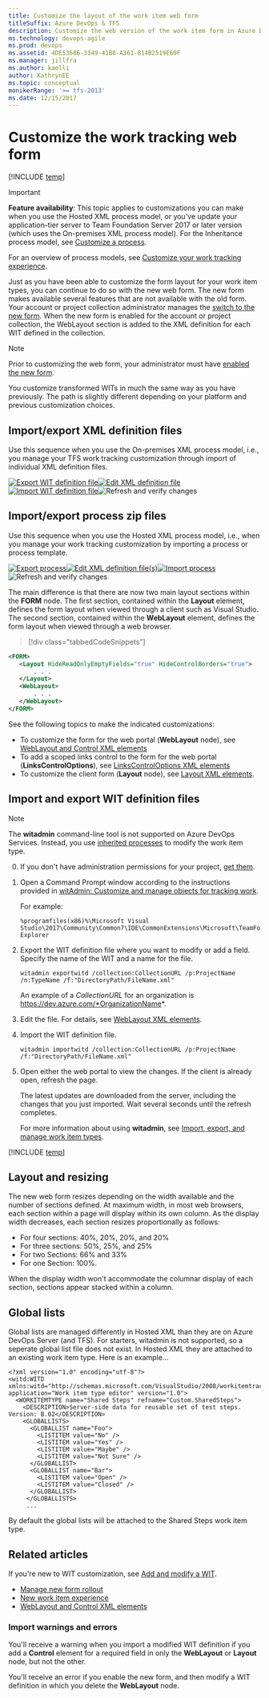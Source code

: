 ```yaml
---
title: Customize the layout of the work item web form
titleSuffix: Azure DevOps & TFS
description: Customize the web version of the work item form in Azure DevOps Services & Team Foundation Server    
ms.technology: devops-agile
ms.prod: devops
ms.assetid: 4DE53686-3349-41B8-A361-814B2519E60F
ms.manager: jillfra
ms.author: kaelli
author: KathrynEE
ms.topic: conceptual
monikerRange: '>= tfs-2013'
ms.date: 12/15/2017  
---
```


# Customize the work tracking web form  

[!INCLUDE [temp](../_shared/dev15-and-ts-version-header.md)]  


> [!IMPORTANT]  
> **Feature availability**: This topic applies to customizations you can make when you use the Hosted XML process model, or you've update your application-tier server to Team Foundation Server 2017 or later version (which uses the On-premises XML process model). For the Inheritance process model, see [Customize a process](../organizations/settings/work/customize-process.md). 
>
>For an overview of process models, see [Customize your work tracking experience](customize-work.md). 

Just as you have been able to customize the form layout for your work item types, you can continue to do so with the new web form. The new form makes available several features that are not available with the old form.  Your account or project collection administrator manages the [switch to the new form](manage-new-form-rollout.md). When the new form is enabled for the account or project collection, the WebLayout section is added to the XML definition for each WIT defined in the collection.  
 

> [!NOTE]    
> Prior to customizing the web form, your administrator must have [enabled the new form](manage-new-form-rollout.md). 

You customize transformed WITs in much the same way as you have previously.  The path is slightly different depending on your platform and previous customization choices. 


## Import/export XML definition files 

Use this sequence when you use the On-premises XML process model, i.e., you manage your TFS work tracking customization  through import of individual XML definition files. 

[![Export WIT definition file](_img/cust-wit-form-export-def-file.png)](#witadmin)[![Edit XML definition file](_img/cust-wit-form-edit-def-file.png)](xml/weblayout-xml-elements.md)[![Import WIT definition file](_img/cust-wit-form-import-def-file.png)](#witadmin)![Refresh and verify changes](_img/cust-wit-form-refresh-verify.png)  


## Import/export process zip files 
Use this sequence when you use the Hosted XML process model, i.e., when you manage your work tracking customization by importing a process or process template. 

[![Export process](_img/cust-wit-form-export-process.png)](../organizations/settings/work/import-process/import-process.md#export-process)[![Edit XML definition file(s)](_img/cust-wit-form-edit-def-file.png)](xml/weblayout-xml-elements.md)[![Import process](_img/cust-wit-form-import-process.png)](../organizations/settings/work/import-process/import-process.md)![Refresh and verify changes](_img/cust-wit-form-refresh-verify.png)  


The main difference is that there are now two main layout sections within the **FORM** node. The first section, contained within the **Layout** element, defines the form layout when viewed through a client such as Visual Studio. The second section, contained within the **WebLayout** element, defines the form layout when viewed through a web browser. 

> [!div class="tabbedCodeSnippets"]
```XML
<FORM>
   <Layout HideReadOnlyEmptyFields="true" HideControlBorders="true">
       . . .  
   </Layout>
   <WebLayout>
       . . .  
   </WebLayout>
</FORM>
```

See the following topics to make the indicated customizations: 
 
- To customize the form for the web portal (**WebLayout** node), see [WebLayout and Control XML elements](xml/weblayout-xml-elements.md)
- To add a scoped links control to the form for the web portal (**LinksControlOptions**), see [LinksControlOptions XML elements](xml/linkscontroloptions-xml-elements.md)
- To customize the client form (**Layout** node), see [Layout XML elements](xml/layout-xml-element-reference.md).


<a id="witadmin">  </a>  
## Import and export WIT definition files 

> [!NOTE]   
> The **witadmin** command-line tool is not supported on Azure DevOps Services. Instead, you use [inherited processes](../organizations/settings/work/manage-process.md) to modify the work item type. 

0.  If you don't have administration permissions for your project, [get them](../organizations/security/set-project-collection-level-permissions.md).  
  
0.  Open a Command Prompt window according to the instructions provided in [witAdmin: Customize and manage objects for tracking work](/azure/devops/reference/witadmin/witadmin-customize-and-manage-objects-for-tracking-work#run-witadmin-tool). 

	For example:
  
    ```  
    %programfiles(x86)%\Microsoft Visual Studio\2017\Community\Common7\IDE\CommonExtensions\Microsoft\TeamFoundation\Team Explorer 
    ```  

0.  Export the WIT definition file where you want to modify or add a field. Specify the name of the WIT and a name for the file.  

        witadmin exportwitd /collection:CollectionURL /p:ProjectName /n:TypeName /f:"DirectoryPath/FileName.xml"  

    An example of a *CollectionURL* for an organization is https://dev.azure.com/*OrganizationName*.

1.  Edit the file. For details, see [WebLayout XML elements](xml/weblayout-xml-elements.md).  

2.  Import the WIT definition file.  

        witadmin importwitd /collection:CollectionURL /p:ProjectName /f:"DirectoryPath/FileName.xml"  

3.  Open either the web portal to view the changes. If the client is already open, refresh the page. 

    The latest updates are downloaded from the server, including the changes that you just imported. Wait several seconds until the refresh completes.

    For more information about using **witadmin**, see [Import, export, and manage work item types](witadmin/witadmin-import-export-manage-wits.md).


[!INCLUDE [temp](../_shared/process-editor.md)]  

<a id="resizing"></a>  
## Layout and resizing 

The new web form resizes depending on the width available and the number of sections defined. At maximum width, in most web browsers, each section within a page will display within its own column. As the display width decreases, each section resizes proportionally as follows: 

- For four sections: 40%, 20%, 20%, and 20%  
- For three sections: 50%, 25%, and 25%  
- For two Sections: 66% and 33%  
- For one Section: 100%.  


When the display width won't accommodate the columnar display of each section, sections appear stacked within a column. 

<a id="globallists"></a>  
## Global lists

Global lists are managed differently in Hosted XML than they are on Azure DevOps Server (and TFS). For starters, witadmin is not supported, so a seperate global list file does not exist. In Hosted XML they are attached to an existing work item type. Here is an example...

```
<?xml version="1.0" encoding="utf-8"?>
<witd:WITD xmlns:witd="http://schemas.microsoft.com/VisualStudio/2008/workitemtracking/typedef" application="Work item type editor" version="1.0">
  <WORKITEMTYPE name="Shared Steps" refname="Custom.SharedSteps">
    <DESCRIPTION>Server-side data for reusable set of test steps. Version: B.02</DESCRIPTION>
    <GLOBALLISTS>
      <GLOBALLIST name="Foo">
        <LISTITEM value="No" />
        <LISTITEM value="Yes" />
        <LISTITEM value="Maybe" />
        <LISTITEM value="Not Sure" />
      </GLOBALLIST>
      <GLOBALLIST name="Bar">
        <LISTITEM value="Open" />
        <LISTITEM value="Closed" />
      </GLOBALLIST>
     </GLOBALLISTS>  
     ...
```

By default the global lists will be attached to the Shared Steps work item type.

<a id="related"></a> 
## Related articles  

If you're new to WIT customization, see [Add and modify a WIT](add-modify-wit.md). 

- [Manage new form rollout](manage-new-form-rollout.md)
- [New work item experience](process/new-work-item-experience.md)
- [WebLayout and Control XML elements](xml/weblayout-xml-elements.md)


### Import warnings and errors

You'll receive a warning when you import a modified WIT definition if you add a **Control** element for a required field in only the **WebLayout** or **Layout** node, but not the other. 

You'll receive an error if you enable the new form, and then modify a WIT definition in which you delete the **WebLayout** node.  

